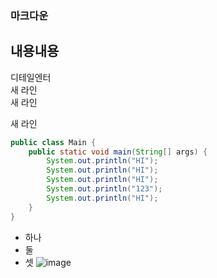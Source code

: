 ### 마크다운
내용내용
---
디테일엔터<br/>
새 라인<br/>
새 라인

새 라인

```Java
public class Main {
    public static void main(String[] args) {
        System.out.println("HI");
        System.out.println("HI");
        System.out.println("HI");
        System.out.println("123");
        System.out.println("HI");
    }
}    
```

* 하나
* 둘
* 셋
![image](https://github.com/jeonisje/test111111/assets/66540977/5f9d13e7-6ee2-4626-8359-54619b4db80c)



